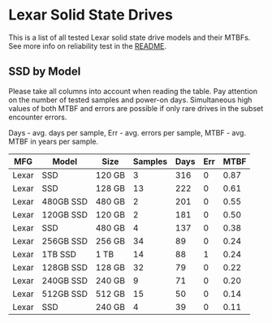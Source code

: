 Lexar Solid State Drives
========================

This is a list of all tested Lexar solid state drive models and their MTBFs. See
more info on reliability test in the [README](https://github.com/linuxhw/SMART).

SSD by Model
------------

Please take all columns into account when reading the table. Pay attention on the
number of tested samples and power-on days. Simultaneous high values of both MTBF
and errors are possible if only rare drives in the subset encounter errors.

Days - avg. days per sample,
Err  - avg. errors per sample,
MTBF - avg. MTBF in years per sample.

| MFG       | Model              | Size   | Samples | Days  | Err   | MTBF |
|-----------|--------------------|--------|---------|-------|-------|------|
| Lexar     | SSD                | 120 GB | 3       | 316   | 0     | 0.87   |
| Lexar     | SSD                | 128 GB | 13      | 222   | 0     | 0.61   |
| Lexar     | 480GB SSD          | 480 GB | 2       | 201   | 0     | 0.55   |
| Lexar     | 120GB SSD          | 120 GB | 2       | 181   | 0     | 0.50   |
| Lexar     | SSD                | 480 GB | 4       | 137   | 0     | 0.38   |
| Lexar     | 256GB SSD          | 256 GB | 34      | 89    | 0     | 0.24   |
| Lexar     | 1TB SSD            | 1 TB   | 14      | 88    | 1     | 0.24   |
| Lexar     | 128GB SSD          | 128 GB | 32      | 79    | 0     | 0.22   |
| Lexar     | 240GB SSD          | 240 GB | 9       | 71    | 0     | 0.20   |
| Lexar     | 512GB SSD          | 512 GB | 15      | 50    | 0     | 0.14   |
| Lexar     | SSD                | 240 GB | 4       | 39    | 0     | 0.11   |
